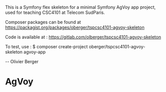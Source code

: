 This is a Symfony flex skeleton for a minimal Symfony AgVoy app
project, used for teaching CSC4101 at Telecom SudParis.

Composer packages can be found at
https://packagist.org/packages/oberger/tspcsc4101-agvoy-skeleton

Code is available at :
https://gitlab.com/olberger/tspcsc4101-agvoy-skeleton

To test, use :
 $ composer create-project oberger/tspcsc4101-agvoy-skeleton agvoy-app

-- Olivier Berger
# AgVoy
